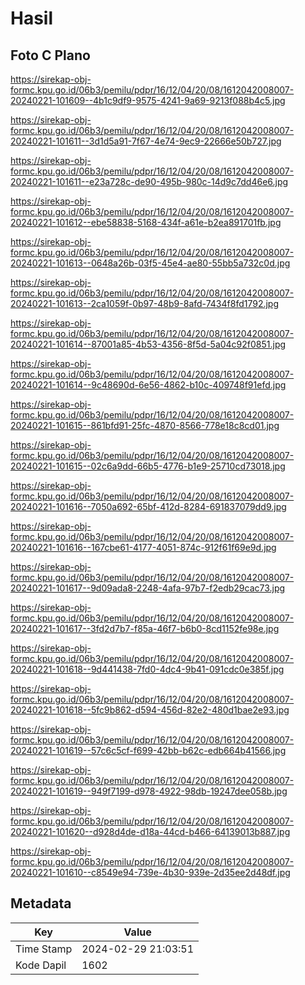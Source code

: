 # Hasil

## Foto C Plano

https://sirekap-obj-formc.kpu.go.id/06b3/pemilu/pdpr/16/12/04/20/08/1612042008007-20240221-101609--4b1c9df9-9575-4241-9a69-9213f088b4c5.jpg

https://sirekap-obj-formc.kpu.go.id/06b3/pemilu/pdpr/16/12/04/20/08/1612042008007-20240221-101611--3d1d5a91-7f67-4e74-9ec9-22666e50b727.jpg

https://sirekap-obj-formc.kpu.go.id/06b3/pemilu/pdpr/16/12/04/20/08/1612042008007-20240221-101611--e23a728c-de90-495b-980c-14d9c7dd46e6.jpg

https://sirekap-obj-formc.kpu.go.id/06b3/pemilu/pdpr/16/12/04/20/08/1612042008007-20240221-101612--ebe58838-5168-434f-a61e-b2ea891701fb.jpg

https://sirekap-obj-formc.kpu.go.id/06b3/pemilu/pdpr/16/12/04/20/08/1612042008007-20240221-101613--0648a26b-03f5-45e4-ae80-55bb5a732c0d.jpg

https://sirekap-obj-formc.kpu.go.id/06b3/pemilu/pdpr/16/12/04/20/08/1612042008007-20240221-101613--2ca1059f-0b97-48b9-8afd-7434f8fd1792.jpg

https://sirekap-obj-formc.kpu.go.id/06b3/pemilu/pdpr/16/12/04/20/08/1612042008007-20240221-101614--87001a85-4b53-4356-8f5d-5a04c92f0851.jpg

https://sirekap-obj-formc.kpu.go.id/06b3/pemilu/pdpr/16/12/04/20/08/1612042008007-20240221-101614--9c48690d-6e56-4862-b10c-409748f91efd.jpg

https://sirekap-obj-formc.kpu.go.id/06b3/pemilu/pdpr/16/12/04/20/08/1612042008007-20240221-101615--861bfd91-25fc-4870-8566-778e18c8cd01.jpg

https://sirekap-obj-formc.kpu.go.id/06b3/pemilu/pdpr/16/12/04/20/08/1612042008007-20240221-101615--02c6a9dd-66b5-4776-b1e9-25710cd73018.jpg

https://sirekap-obj-formc.kpu.go.id/06b3/pemilu/pdpr/16/12/04/20/08/1612042008007-20240221-101616--7050a692-65bf-412d-8284-691837079dd9.jpg

https://sirekap-obj-formc.kpu.go.id/06b3/pemilu/pdpr/16/12/04/20/08/1612042008007-20240221-101616--167cbe61-4177-4051-874c-912f61f69e9d.jpg

https://sirekap-obj-formc.kpu.go.id/06b3/pemilu/pdpr/16/12/04/20/08/1612042008007-20240221-101617--9d09ada8-2248-4afa-97b7-f2edb29cac73.jpg

https://sirekap-obj-formc.kpu.go.id/06b3/pemilu/pdpr/16/12/04/20/08/1612042008007-20240221-101617--3fd2d7b7-f85a-46f7-b6b0-8cd1152fe98e.jpg

https://sirekap-obj-formc.kpu.go.id/06b3/pemilu/pdpr/16/12/04/20/08/1612042008007-20240221-101618--9d441438-7fd0-4dc4-9b41-091cdc0e385f.jpg

https://sirekap-obj-formc.kpu.go.id/06b3/pemilu/pdpr/16/12/04/20/08/1612042008007-20240221-101618--5fc9b862-d594-456d-82e2-480d1bae2e93.jpg

https://sirekap-obj-formc.kpu.go.id/06b3/pemilu/pdpr/16/12/04/20/08/1612042008007-20240221-101619--57c6c5cf-f699-42bb-b62c-edb664b41566.jpg

https://sirekap-obj-formc.kpu.go.id/06b3/pemilu/pdpr/16/12/04/20/08/1612042008007-20240221-101619--949f7199-d978-4922-98db-19247dee058b.jpg

https://sirekap-obj-formc.kpu.go.id/06b3/pemilu/pdpr/16/12/04/20/08/1612042008007-20240221-101620--d928d4de-d18a-44cd-b466-64139013b887.jpg

https://sirekap-obj-formc.kpu.go.id/06b3/pemilu/pdpr/16/12/04/20/08/1612042008007-20240221-101610--c8549e94-739e-4b30-939e-2d35ee2d48df.jpg


## Metadata

| Key        | Value               |
| ---------- | ------------------- |
| Time Stamp | 2024-02-29 21:03:51 |
| Kode Dapil | 1602                |



